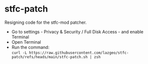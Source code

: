 # stfc-patch
Resigning code for the stfc-mod patcher.

* Go to settings - Privacy & Security / Full Disk Access - and enable Terminal
* Open Terminal
* Run the command: </br>
        ``` curl -L https://raw.githubusercontent.com/lazgeo/stfc-patch/refs/heads/main/stfc-patch.sh | zsh ``` 